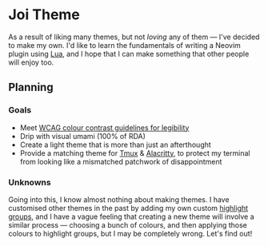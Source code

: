 # Joi Theme

As a result of liking many themes, but not _loving_ any of them — I've decided
to make my own. I'd like to learn the fundamentals of writing a Neovim plugin
using [Lua](https://www.lua.org/), and I hope that I can make something that
other people will enjoy too.

## Planning

### Goals

- Meet
  [WCAG colour contrast guidelines for legibility](https://developer.mozilla.org/en-US/docs/Web/Accessibility/Understanding_WCAG/Perceivable/Color_contrast)
- Drip with visual umami (100% of RDA)
- Create a light theme that is more than just an afterthought
- Provide a matching theme for [Tmux](https://github.com/tmux/tmux/wiki) &
  [Alacritty](https://github.com/alacritty/alacritty), to protect my terminal
  from looking like a mismatched patchwork of disappointment

### Unknowns

Going into this, I know almost nothing about making themes. I have customised
other themes in the past by adding my own custom
[highlight groups](https://neovim.io/doc/user/syntax.html#highlight-groups), and
I have a vague feeling that creating a new theme will involve a similar process
— choosing a bunch of colours, and then applying those colours to highlight
groups, but I may be completely wrong. Let's find out!
